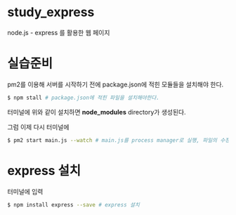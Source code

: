 # study_express
node.js - express 를 활용한 웹 페이지

# 실습준비
pm2를 이용해 서버를 시작하기 전에 package.json에 적힌 모듈들을 설치해야 한다.
```bash
$ npm stall # package.json에 적힌 파일을 설치해야한다.
```
터미널에 위와 같이 설치하면 **node_modules** directory가 생성된다.

그럼 이제 다시 터미널에

```bash
$ pm2 start main.js --watch # main.js를 process manager로 실행, 파일의 수정 감지 및 반영
```

# express 설치
터미널에 입력
```bash
$ npm install express --save # express 설치
```
